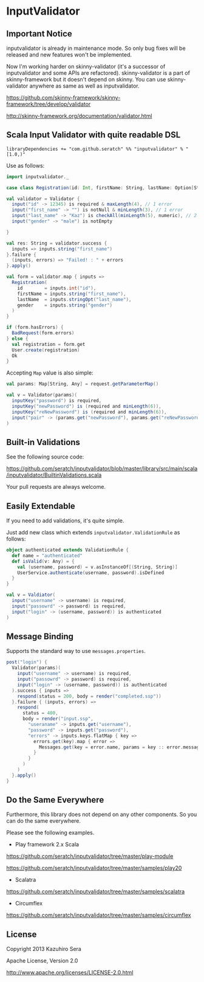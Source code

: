 # InputValidator

## Important Notice

inputvalidator is already in maintenance mode. So only bug fixes will be released and new features won't be implemented.

Now I'm working harder on skinny-validator (it's a successor of inputvalidator and some APIs are refactored). skinny-validator is a part of skinny-framework but it doesn't depend on skinny. You can use skinny-validator anywhere as same as well as inputvalidator.

https://github.com/skinny-framework/skinny-framework/tree/develop/validator

http://skinny-framework.org/documentation/validator.html

## Scala Input Validator with quite readable DSL

```
libraryDependencies += "com.github.seratch" %% "inputvalidator" % "[1.0,)"
```

Use as follows:

```scala
import inputvalidator._

case class Registration(id: Int, firstName: String, lastName: Option[String], gender: String)

val validator = Validator {
  input("id" -> 12345) is required & maxLength(4), // 1 error
  input("first_name" -> "") is notNull & minLength(3), // 1 error
  input("last_name" -> "Kaz") is checkAll(minLength(5), numeric), // 2 errors
  input("gender" -> "male") is notEmpty

}

val res: String = validator.success {
  inputs => inputs.string("first_name")
}.failure {
  (inputs, errors) => "Failed! : " + errors
}.apply()

val form = validator.map { inputs => 
  Registration(
    id        = inputs.int("id"),
    firstName = inputs.string("first_name"),
    lastName  = inputs.stringOpt("last_name"),
    gender    = inputs.string("gender")
  )
}

if (form.hasErrors) {
  BadRequest(form.errors)
} else {
  val registration = form.get
  User.create(registration)
  Ok
}
```

Accepting `Map` value is also simple:

```scala
val params: Map[String, Any] = request.getParameterMap()

val v = Validator(params)(
  inputKey("password") is required,
  inputKey("newPassword") is (required and minLength(6)),
  inputKey("reNewPassword") is (required and minLength(6)),
  input("pair" -> (params.get("newPassword"), params.get("reNewPassword"))) are same
)
```

## Built-in Validations

See the following source code:

https://github.com/seratch/inputvalidator/blob/master/library/src/main/scala/inputvalidator/BuiltinValidations.scala

Your pull requests are always welcome.


## Easily Extendable

If you need to add validations, it's quite simple.

Just add new class which extends `inputvalidator.ValidationRule` as follows:

```scala
object authenticated extends ValidationRule {
  def name = "authenticated"
  def isValid(v: Any) = {
    val (username, password) = v.asInstanceOf[(String, String)]
    UserService.authenticate(username, password).isDefined
  }
}

val v = Valdiator(
  input("username" -> username) is required,
  input("passowrd" -> password) is required,
  input("login" -> (username, password)) is authenticated
)
```


## Message Binding

Supports the standard way to use `messages.properties`.

```scala
post("login") {
  Validator(params)(
    input("username" -> username) is required,
    input("passowrd" -> password) is required,
    input("login" -> (username, password)) is authenticated
  ).success { inputs =>
    respond(status = 200, body = render("completed.ssp"))
  }.failure { (inputs, errors) =>
    respond(
      status = 400, 
      body = render("input.ssp",
        "useraname" -> inputs.get("username"),
        "password" -> inputs.get("password"),
        "errors" -> inputs.keys.flatMap { key =>
          errors.get(key).map { error =>
            Messages.get(key = error.name, params = key :: error.messageParams.toList).getOrElse(error.name)
          }
        }
      )
    )
  }.apply()
}
```


## Do the Same Everywhere

Furthermore, this library does not depend on any other components. So you can do the same everywhere.

Please see the following examples.

- Play framework 2.x Scala

https://github.com/seratch/inputvalidator/tree/master/play-module

https://github.com/seratch/inputvalidator/tree/master/samples/play20

- Scalatra

https://github.com/seratch/inputvalidator/tree/master/samples/scalatra

- Circumflex

https://github.com/seratch/inputvalidator/tree/master/samples/circumflex


## License

Copyright 2013 Kazuhiro Sera

Apache License, Version 2.0

http://www.apache.org/licenses/LICENSE-2.0.html

